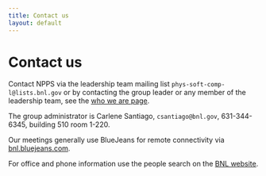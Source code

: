 ```yaml
---
title: Contact us
layout: default
---
```


# Contact us

Contact NPPS via the leadership team mailing list `phys-soft-comp-l@lists.bnl.gov` or by contacting the group leader or any member of the leadership team, see the [who we are page](/who.html).

The group administrator is Carlene Santiago, `csantiago@bnl.gov`, 631-344-6345, building 510 room 1-220.

Our meetings generally use BlueJeans for remote connectivity via [bnl.bluejeans.com](https://bnl.bluejeans.com).

For office and phone information use the people search on the [BNL website](http://www.bnl.gov).



